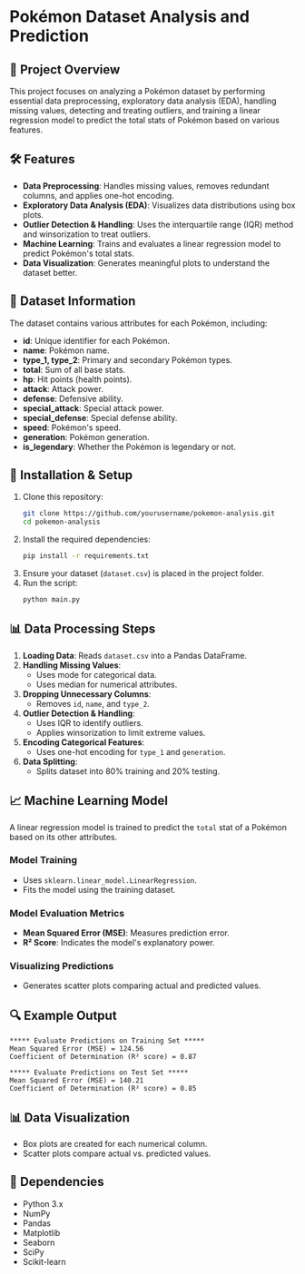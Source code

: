 # Pokémon Dataset Analysis and Prediction

## 📌 Project Overview

This project focuses on analyzing a Pokémon dataset by performing essential data preprocessing, exploratory data analysis (EDA), handling missing values, detecting and treating outliers, and training a linear regression model to predict the total stats of Pokémon based on various features.

## 🛠️ Features

- **Data Preprocessing**: Handles missing values, removes redundant columns, and applies one-hot encoding.
- **Exploratory Data Analysis (EDA)**: Visualizes data distributions using box plots.
- **Outlier Detection & Handling**: Uses the interquartile range (IQR) method and winsorization to treat outliers.
- **Machine Learning**: Trains and evaluates a linear regression model to predict Pokémon's total stats.
- **Data Visualization**: Generates meaningful plots to understand the dataset better.

## 📂 Dataset Information

The dataset contains various attributes for each Pokémon, including:

- **id**: Unique identifier for each Pokémon.
- **name**: Pokémon name.
- **type\_1, type\_2**: Primary and secondary Pokémon types.
- **total**: Sum of all base stats.
- **hp**: Hit points (health points).
- **attack**: Attack power.
- **defense**: Defensive ability.
- **special\_attack**: Special attack power.
- **special\_defense**: Special defense ability.
- **speed**: Pokémon's speed.
- **generation**: Pokémon generation.
- **is\_legendary**: Whether the Pokémon is legendary or not.

## 🔧 Installation & Setup

1. Clone this repository:
   ```bash
   git clone https://github.com/yourusername/pokemon-analysis.git
   cd pokemon-analysis
   ```
2. Install the required dependencies:
   ```bash
   pip install -r requirements.txt
   ```
3. Ensure your dataset (`dataset.csv`) is placed in the project folder.
4. Run the script:
   ```bash
   python main.py
   ```

## 📊 Data Processing Steps

1. **Loading Data**: Reads `dataset.csv` into a Pandas DataFrame.
2. **Handling Missing Values**:
   - Uses mode for categorical data.
   - Uses median for numerical attributes.
3. **Dropping Unnecessary Columns**:
   - Removes `id`, `name`, and `type_2`.
4. **Outlier Detection & Handling**:
   - Uses IQR to identify outliers.
   - Applies winsorization to limit extreme values.
5. **Encoding Categorical Features**:
   - Uses one-hot encoding for `type_1` and `generation`.
6. **Data Splitting**:
   - Splits dataset into 80% training and 20% testing.

## 📈 Machine Learning Model

A linear regression model is trained to predict the `total` stat of a Pokémon based on its other attributes.

### Model Training

- Uses `sklearn.linear_model.LinearRegression`.
- Fits the model using the training dataset.

### Model Evaluation Metrics

- **Mean Squared Error (MSE)**: Measures prediction error.
- **R² Score**: Indicates the model's explanatory power.

### Visualizing Predictions

- Generates scatter plots comparing actual and predicted values.

## 🔍 Example Output

```
***** Evaluate Predictions on Training Set *****
Mean Squared Error (MSE) = 124.56
Coefficient of Determination (R² score) = 0.87

***** Evaluate Predictions on Test Set *****
Mean Squared Error (MSE) = 140.21
Coefficient of Determination (R² score) = 0.85
```

## 📊 Data Visualization

- Box plots are created for each numerical column.
- Scatter plots compare actual vs. predicted values.

## 📝 Dependencies

- Python 3.x
- NumPy
- Pandas
- Matplotlib
- Seaborn
- SciPy
- Scikit-learn

